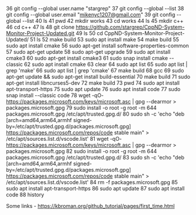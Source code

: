    36  git config --global user.name "stargrep"
   37  git config --global --list
   38  git config --global user.email "mikenyc1207@gmail.com"
   39  git config --global --list
   40  ls
   41  pwd
   42  mkdir works
   43  cd works
   44  ls
   45  mkdir c++
   46  cd c++
   47  ls
   48  git clone https://github.com/stargrep/CppND-System-Monitor-Project-Updated.git
   49  ls
   50  cd CppND-System-Monitor-Project-Updated/
   51  ls
   52  make build
   53  sudo apt install make
   54  make build
   55  sudo apt install cmake
   56  sudo apt-get install software-properties-common
   57  sudo apt-get update
   58  sudo apt-get upgrade
   59  sudo apt install cmake3
   60  sudo apt-get install cmake3
   61  sudo snap install cmake --classic
   62  sudo apt install cmake
   63  clear
   64  sudo apt list
   65  sudo apt list | grep 'make'
   66  sudo apt list | grep 'cmake'
   67  make build
   68  gcc
   69  sudo apt-get update && sudo apt-get install build-essential
   70  make build
   71  sudo apt-get install libncurses5-dev
   72  make build
   73  pwd
   74  sudo apt install apt-transport-https
   75  sudo apt update
   76  sudo apt install code
   77  sudo snap install --classic code
   78  wget -qO- https://packages.microsoft.com/keys/microsoft.asc | gpg --dearmor > packages.microsoft.gpg
   79  sudo install -o root -g root -m 644 packages.microsoft.gpg /etc/apt/trusted.gpg.d/
   80  sudo sh -c 'echo "deb [arch=amd64,arm64,armhf signed-by=/etc/apt/trusted.gpg.d/packages.microsoft.gpg] https://packages.microsoft.com/repos/code stable main" > /etc/apt/sources.list.d/vscode.list'
   81  wget -qO- https://packages.microsoft.com/keys/microsoft.asc | gpg --dearmor > packages.microsoft.gpg
   82  sudo install -o root -g root -m 644 packages.microsoft.gpg /etc/apt/trusted.gpg.d/
   83  sudo sh -c 'echo "deb [arch=amd64,arm64,armhf signed-by=/etc/apt/trusted.gpg.d/packages.microsoft.gpg] https://packages.microsoft.com/repos/code stable main" > /etc/apt/sources.list.d/vscode.list'
   84  rm -f packages.microsoft.gpg
   85  sudo apt install apt-transport-https
   86  sudo apt update
   87  sudo apt install code
   88  history
   
   
   Some links -
   https://kbroman.org/github_tutorial/pages/first_time.html
